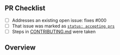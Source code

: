 <!-- 👋 Hi, thanks for sending a PR to state-machine! 💖.
Please fill out all fields below and make sure each item is true and [x] checked.
Otherwise we may not be able to review your PR. -->

## PR Checklist

- [ ] Addresses an existing open issue: fixes #000
- [ ] That issue was marked as [`status: accepting prs`](https://github.com/joaovictor6/state-machine/issues?q=is%3Aopen+is%3Aissue+label%3A%22status%3A+accepting+prs%22)
- [ ] Steps in [CONTRIBUTING.md](https://github.com/joaovictor6/state-machine/blob/main/.github/CONTRIBUTING.md) were taken

## Overview

<!-- Description of what is changed and how the code change does that. -->
